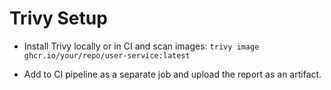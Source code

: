 # Trivy Setup

- Install Trivy locally or in CI and scan images:
  `trivy image ghcr.io/your/repo/user-service:latest`

- Add to CI pipeline as a separate job and upload the report as an artifact.
